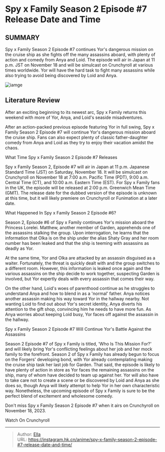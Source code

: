 # Spy x Family Season 2 Episode #7 Release Date and Time


## SUMMARY 



  Spy x Family Season 2 Episode #7 continues Yor&#39;s dangerous mission on the cruise ship as she fights off the many assassins aboard, with plenty of action and comedy from Anya and Loid.   The episode will air in Japan at 11 p.m. JST on November 18 and will be simulcast on Crunchyroll at various times worldwide.   Yor will have the hard task to fight many assassins while also trying to avoid being discovered by Loid and Anya.  

![iamge](https://static1.srcdn.com/wordpress/wp-content/uploads/2023/10/spy-x-family-forger-family.jpg)

## Literature Review

After an exciting beginning to its newest arc, Spy x Family returns this weekend with more of Yor, Anya, and Loid&#39;s seaside misadventures.




After an action-packed previous episode featuring Yor in full swing, Spy x Family Season 2 Episode #7 will continue Yor&#39;s dangerous mission aboard the cruise ship. Fans can also expect plenty of classic father-daughter comedy from Anya and Loid as they try to enjoy their vacation amidst the chaos.





 What Time Spy x Family Season 2 Episode #7 Releases 
          

Spy x Family Season 2, Episode #7 will air in Japan at 11 p.m. Japanese Standard Time (JST) on Saturday, November 18. It will be simulcast on Crunchyroll on November 18 at 7:00 a.m. Pacific Time (PDT), 9:00 a.m. Central Time (CT), and 10:00 a.m. Eastern Time (EST). For Spy x Family fans in the UK, the episode will be released at 2:00 p.m. Greenwich Mean Time (GMT). The release date for the dubbed version of the episode is unknown at this time, but it will likely premiere on Crunchyroll or Funimation at a later date.



 What Happened In Spy x Family Season 2 Episode #6? 
          




Season 2, Episode #6 of Spy x Family continues Yor&#39;s mission aboard the Princess Lorelei. Matthew, another member of Garden, apprehends one of the assassins stalking the group. Upon interrogation, he learns that the information that Olka is on the ship under the alias Shaty Gray and her room number has been leaked and that the ship is teeming with assassins as deadly as Yor.

At the same time, Yor and Olka are attacked by an assassin disguised as a waiter. Fortunately, the threat is quickly dealt with and the group switches to a different room. However, this information is leaked once again and the various assassins on the ship decide to work together, suspecting Garden is involved, but Yor expertly deals with every assassin that comes their way.

On the other hand, Loid&#39;s woes of parenthood continue as he struggles to understand Anya and how to blend in as a &#39;normal&#39; father. Anya notices another assassin making his way toward Yor in the hallway nearby. Not wanting Loid to find out about Yor&#39;s secret identity, Anya diverts his attention to the gift shop, convincing him he needs to have more fun. As Anya worries about keeping Loid busy, Yor faces off against the assassin in the hallway.






 Spy x Family Season 2 Episode #7 Will Continue Yor&#39;s Battle Against the Assassins 
          

Season 2 Episode #7 of Spy x Family is titled, &#39;Who Is This Mission For?&#39; and will likely bring Yor&#39;s conflicting feelings about her job and her mock family to the forefront. Season 2 of Spy x Family has already begun to focus on the Forgers&#39; developing bond, with Yor already contemplating making the cruise ship task her last job for Garden. That said, the episode is likely to have plenty of action in store as Yor faces the remaining assassins on the ship, many of whom have decided to team up against her. Yor will also have to take care not to create a scene or be discovered by Loid and Anya as she does so, though Anya will likely attempt to help Yor in her own characteristic way. Nonetheless, the upcoming episode of Spy x Family is sure to be the perfect blend of excitement and wholesome comedy.




Don&#39;t miss Spy x Family Season 2 Episode #7 when it airs on Crunchyroll on November 18, 2023.

Watch On Crunchyroll



---

> Author: [Ella](https://instagram.hk.cn/)  
> URL: https://instagram.hk.cn/anime/spy-x-family-season-2-episode-#7-release-date-and-time/  

